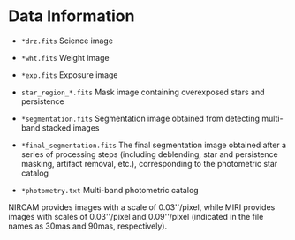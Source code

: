 # Data Information

- `*drz.fits` Science image

- `*wht.fits` Weight image

- `*exp.fits` Exposure image

- `star_region_*.fits` Mask image containing overexposed stars and persistence

- `*segmentation.fits` Segmentation image obtained from detecting multi-band stacked images

- `*final_segmentation.fits` The final segmentation image obtained after a series of processing steps (including deblending, star and persistence masking, artifact removal, etc.), corresponding to the photometric star catalog

- `*photometry.txt` Multi-band photometric catalog

NIRCAM provides images with a scale of 0.03''/pixel, while MIRI provides images with scales of 0.03''/pixel and 0.09''/pixel (indicated in the file names as 30mas and 90mas, respectively).